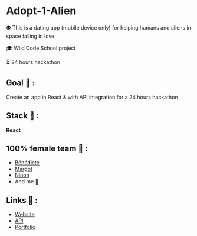 # Adopt-1-Alien

<p>👽 This is a dating app (mobile device only) for helping humans and aliens in space falling in love</p>
<p>🎓 Wild Code School project</p>
<p>⏳ 24 hours hackathon</p>

## Goal 🎯 :
Create an app in React & with API integration for a 24 hours hackathon

## Stack 💎 :
**React**

## 100% female team 💪 :
* [Bénédicte](https://github.com/bpichery)
* [Margot](https://github.com/MargotToullier)
* [Ninon](https://github.com/NinonMaraval)
* And me 👩

## Links 🔗 :
* [Website](https://adopt-1-alien.netlify.app/)
* [API](https://github.com/clepirault/WCS-Hackathon-adopt-un-alien/blob/dev/src/components/AlienList.jsx)
* [Portfolio](https://clemence-pirault.vercel.app/portfolio/adopt-1-alien)
